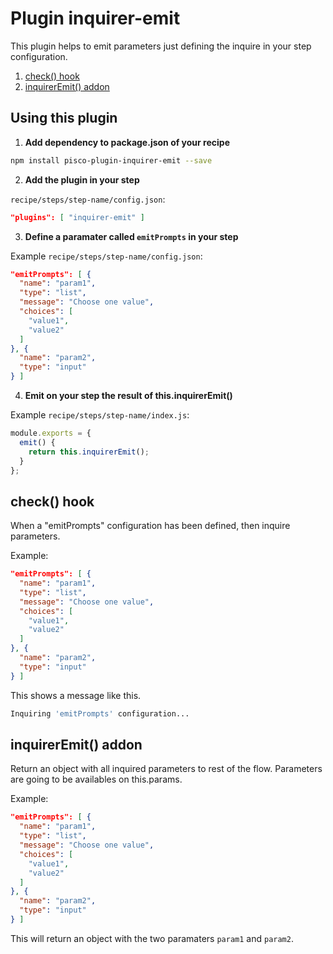 # Plugin inquirer-emit

This plugin helps to emit parameters just defining the inquire in your step configuration.

1. [check() hook](#check)
1. [inquirerEmit() addon](#emit)

## Using this plugin

1. **Add dependency to package.json of your recipe**

```sh
npm install pisco-plugin-inquirer-emit --save
```

2. **Add the plugin in your step**

`recipe/steps/step-name/config.json`:

```json
"plugins": [ "inquirer-emit" ]
```

3. **Define a paramater called `emitPrompts` in your step**

Example `recipe/steps/step-name/config.json`:

```json
"emitPrompts": [ {
  "name": "param1",
  "type": "list",
  "message": "Choose one value",
  "choices": [
    "value1",
    "value2"
  ]
}, {
  "name": "param2",
  "type": "input"
} ]
```

4. **Emit on your step the result of this.inquirerEmit()**

Example `recipe/steps/step-name/index.js`:

```javascript
module.exports = {
  emit() {
    return this.inquirerEmit();
  }
};
```

## <a name="check"></a>check() hook

When a "emitPrompts" configuration has been defined, then inquire parameters.

Example:

```json
"emitPrompts": [ {
  "name": "param1",
  "type": "list",
  "message": "Choose one value",
  "choices": [
    "value1",
    "value2"
  ]
}, {
  "name": "param2",
  "type": "input"
} ]
```

This shows a message like this.

```sh
Inquiring 'emitPrompts' configuration...
```

## <a name="emit"></a>inquirerEmit() addon

Return an object with all inquired parameters to rest of the flow. Parameters are going to be availables on this.params.

Example:

```json
"emitPrompts": [ {
  "name": "param1",
  "type": "list",
  "message": "Choose one value",
  "choices": [
    "value1",
    "value2"
  ]
}, {
  "name": "param2",
  "type": "input"
} ]
```

This will return an object with the two paramaters `param1` and `param2`.

